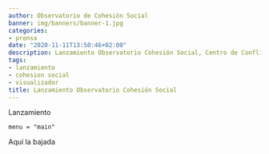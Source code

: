 ```yaml
---
author: Observatorio de Cohesión Social
banner: img/banners/banner-1.jpg
categories:
- prensa
date: "2020-11-11T13:50:46+02:00"
description: Lanzamiento Observatorio Cohesión Social, Centro de Conflicto y Cohesión Social
tags:
- lanzamiento
- cohesion social
- visualizador
title: Lanzamiento Observatorio Cohesión Social
---
```


Lanzamiento

    menu = "main"


Aquí la bajada 